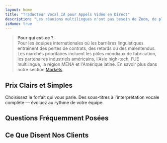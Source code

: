 ```yaml
---
layout: home
title: "Traducteur Vocal IA pour Appels Vidéo en Direct"
description: "Les réunions multilingues n'ont pas besoin de Zoom, de plugins ou d'interprètes. InterMind est un traducteur vocal IA pour les appels vidéo en temps réel — parlez et traduisez instantanément."
isHome: true
---
```


<!-- text="Concentrez-vous sur la croissance — laissez InterMind gérer les langues." -->
<!-- text="Les salles de classe prennent des années ; InterMind offre une compréhension en temps réel aujourd'hui, dans toutes les langues." -->
<!-- text="Réunions Vidéo **Multilingues** avec Interprétation **Vocale**" -->
<!-- title="Réunions Vidéo avec **Interprétation** en Direct" -->

<HeroSection
title="Communiquez dans **Toutes** les Langues"
text="Pas seulement de la traduction. Une interprétation simultanée, privilégiant la voix, qui semble humaine.">

<AuthButton text="Écoutez la différence" buttonClass="brand"/>
<!-- <ContactFormModalNav buttonText="Demander une Démo"/>
<NavButton to="#pricing" buttonClass="alt" buttonLabel="Tarifs" /> -->
</HeroSection>

> **Pour qui est-ce ?**  
> Pour les équipes internationales où les barrières linguistiques entraînent des pertes de contrats, des retards ou des malentendus. Les marchés prioritaires incluent les pôles mondiaux de fabrication, les partenaires industriels américains, l'Asie high-tech, l'UE multilingue, la région MENA et l'Amérique latine. En savoir plus dans notre section [Markets](./product/markets).

<span id="1"></span>
<FeatureBlock :card="{
  title: 'Traduction ≠ Compréhension. Voici la suite.',
  details: 'Quelle que soit la langue, **votre voix est entendue — et comprise** — comme si vous parliez la même langue.',
    items: [
      '⚡︎ Naturellement, en [temps réel](/product/how-it-works), et sans sous-titres ni décalage.',
      '✧ L\'interprétation alimentée par l\'IA capture le ton, l\'intention et la terminologie spécifique à l\'industrie.',
    ],
  link: './product/what-is-intermind',
  src: {
    light: '/1.png',
    dark: '/1.png',
  },
  inversion: false
}" />

<span id="2"></span>
<FeatureBlock :card="{
    title: 'L\'Intelligence au Cœur de Vos Réunions',
    details: 'InterMind transforme chaque appel multilingue en connaissances claires et consultables.',
    items: [
      '🔍 **Posez n\'importe quelle question** — l\'IA trouve des réponses **dans toutes vos réunions**.',
      '✧ Extrait automatiquement les tâches, les responsables et les délais.',
      '✧ Résume les points clés dans n\'importe quelle langue — instantanément.',
    ],
    link: '/product/how-it-works#🧩-deep-memory-deep-understanding',
    src: {
      light: '/2l.png',
      dark: '/2d.png',
    },
    inversion: true
  }" />

<span id="3"></span>
<FeatureBlock :card="{
    title: 'Conçu pour les Réunions Professionnelles — Pas Juste pour Parler',
    details: 'InterMind est une **plateforme de réunion vidéo de niveau professionnel**, pas un simple complément ou plugin.',
    items: [
      '✧ Résolution 1080p, suppression intelligente du bruit, planification, modération, partage d\'écran, enregistrement, chat entre participants, intégration du calendrier et traduction — tout est intégré, prêt à l\'emploi.',
      '✧ **Gratuit pour Toujours** — pas de carte de crédit, pas de limite de temps.',
    ],
    link: '/product/how-it-works',
    src: {
      light: '/3.png',
      dark: '/3.png',
    },
    inversion: false
  }" />

<span id="4"></span>
<FeatureBlock
  :card="{
    title: 'Confidentialité Là Où C\'est Important',
    details:
      'InterMind est conçu pour les conversations critiques en matière de confiance — où la confidentialité et le contrôle sont essentiels.',
    items: [
      '⚡︎ [Confidentialité basée sur les régions](/product/privacy-architecture) — UE, États-Unis, Asie du Sud-Est',
      '✧ Conforme : RGPD, CCPA, UAE PDPL',
      '✧ **Zéro entraînement de données**. Aucun accès tiers.'
    ],
    link: '/product/privacy-architecture',
    src: {
      light: '/4.png',
      dark: '/4.png',
    },
    inversion: true
  }"
/>

<span id="Pricing"></span>

## Prix Clairs et Simples

Choisissez le forfait qui vous parle. Des sous-titres à l'interprétation vocale complète — évoluez au rythme de votre équipe.

<PricingPlans :plans="[
  {
    title: '**Basic** 1 utilisateur',
    price: '**Gratuit**',
    details: '25 réunions gratuites',
    items: [
      'Réunions vidéo jusqu\'à 100 participants [💬](#3)',
      '30 Go de stockage mutualisé par utilisateur',
      '**Traduction vocale simultanée** [💬](#1)',
      'Assistant IA pour les notes et résumés [💬](#2)',
    ],
  },
  {
    title: '**Pro** 1-99 utilisateurs',
    price: '**20€** /mois/utilisateur, facturation annuelle',
    details: 'ou 25€ par mois',
    items: [
      'Réunions vidéo jusqu\'à 150 participants [💬](#3)',
      '2 To de stockage mutualisé par utilisateur',
      '**Traduction vocale simultanée** [💬](#1)',
      'Assistant IA pour les notes et résumés [💬](#2)',
    ],
  },
  {
    title: '**Business** 1-250 utilisateurs',
    price: '**Prix personnalisé**',
    details: 'Conçu pour la confidentialité et la conformité',
    items: [
      'Réunions vidéo jusqu\'à 500 participants [💬](#3)',
      '5 To de stockage mutualisé par utilisateur',
      '**Traduction vocale simultanée** [💬](#1)',
      '**Collègue IA**. Apparence humaine. Voix naturelle. Plus intelligent que vous 👽.',
      '**Routage privé par région** (UE / États-Unis / Asie) [💬](#4)',
    ],
  }
]">
<AuthButton text="Essayer gratuitement" buttonClass="alt"/>
<AuthButton text="Acheter maintenant" buttonClass="brand"/>
<ContactFormModalNav buttonText="Parler à notre équipe" buttonClass="alt"/>
</PricingPlans>

<span id="FAQ"></span>

## Questions Fréquemment Posées

<AccordionGroup :items="
[
  {
    q: 'Qu\'est-ce qu\'un utilisateur sous licence et qu\'est-ce qu\'un participant ?',
    a: 'Un *utilisateur sous licence* dispose d\'une licence gratuite ou payante et peut planifier des réunions dans les limites de son forfait. Les *participants* sont les invités — ils **n\'ont pas besoin de compte ni de licence** pour rejoindre et peuvent se connecter depuis n\'importe quel appareil **gratuitement**.'
  },
  {
    q: 'Combien de participants peuvent rejoindre une réunion ?',
    a: 'Cela dépend de votre forfait : *Basic* prend en charge jusqu\'à **100 participants**, *Pro* jusqu\'à **150**, et *Business* jusqu\'à **500**.'
  },
  {
    q: 'Combien de personnes peuvent utiliser une licence InterMind ?',
    a: 'Chaque *utilisateur sous licence* peut organiser des **réunions illimitées**. Si plusieurs membres de l\'équipe doivent organiser des réunions simultanément, chacun aura besoin de sa propre licence.'
  },
  {
    q: 'L\'interprétation vocale fonctionne-t-elle sur tous les forfaits ?',
    a: 'Oui, *l\'interprétation vocale* est disponible sur tous les forfaits. Sur *Basic*, elle fonctionne avec **sous-titres uniquement**. *Pro* et *Business* débloquent **l\'interprétation voix-à-voix bidirectionnelle** complète, plus de capacité et des fonctionnalités avancées.'
  },
  {
    q: 'Quelle est la durée maximale d\'une réunion ?',
    a: 'Les réunions peuvent durer jusqu\'à **24 heures** sur tous les forfaits.'
  },
  {
    q: 'Puis-je enregistrer les réunions ?',
    a: 'Oui, tous les forfaits prennent en charge **l\'enregistrement des réunions**. Les enregistrements sont stockés en toute sécurité dans votre compte et accessibles à tout moment.'
  },
  {
    q: 'Y a-t-il une limite au nombre de réunions que je peux organiser ?',
    a: 'Non. Vous pouvez organiser des **réunions illimitées** — même avec le forfait *Basic gratuit*. Les forfaits *Pro* et *Business* offrent plus de puissance, de participants et de contrôle.'
  },
  {
    q: 'Que faire si j\'ai besoin de plus de stockage pour les enregistrements ?',
    a: '*Pro* inclut **2 To** de stockage mutualisé par utilisateur. *Business* offre **5 To**. Besoin de plus ? **Contactez-nous** pour des options personnalisées.'
  },
  {
    q: 'Comment InterMind assure-t-il la confidentialité et la sécurité des données ?',
    a: 'InterMind est **privé par conception**. Toutes les données sont traitées et stockées dans votre région sélectionnée — *UE, États-Unis ou Asie*. Nous respectons le **RGPD, le CCPA et l\'UAE PDPL**, et **n\'utilisons jamais votre contenu** pour la formation ou l\'accès par des tiers.'
  },
  {
    q: 'Puis-je essayer InterMind avant d\'acheter un forfait ?',
    a: 'Absolument. Le forfait *Basic gratuit* vous donne un accès complet aux fonctionnalités de base — y compris les **réunions multilingues**, les **sous-titres** et un **assistant IA**. Pas de carte de crédit, **pas de limite de temps**. Passez à la version supérieure à tout moment.'
  },
  {
    q: 'Que faire si j\'ai besoin d\'aide ou de support ?',
    a: 'Le support est disponible via notre **centre d\'aide**, par **email** et par **chat en direct**. Les utilisateurs *Business* bénéficient d\'un **support prioritaire** avec un contact dédié.'
  },
  {
    q: 'Puis-je annuler mon abonnement à tout moment ?',
    a: 'Oui. Les *forfaits mensuels* sont annulés à la fin du cycle de facturation. Les *forfaits annuels* peuvent être annulés avec un **remboursement au prorata**.'
  },
  {
    q: 'Comment puis-je mettre à niveau ou rétrograder mon forfait ?',
    a: 'Vous pouvez modifier votre forfait à tout moment dans vos **paramètres de compte**. Les changements prennent effet **immédiatement**.'
  },
  {
    q: 'Quelles langues InterMind prend-il en charge pour l\'interprétation vocale ?',
    a: 'Nous prenons en charge **plus de 100 langues** avec interprétation vocale en temps réel. La liste ne cesse de s\'allonger — consultez notre site web pour les mises à jour.'
  },
  {
    q: 'Puis-je utiliser InterMind pour des webinaires ou de grands événements ?',
    a: 'Oui. Les forfaits *Pro* et *Business* sont idéaux pour les **grandes réunions et webinaires** — avec prise en charge jusqu\'à **500 participants** sur *Business*.'
  }
]
"/>

<span id="Testimonials"></span>

## Ce Que Disent Nos Clients

<AutoScrollTestimonials testimonialsUrl="/testimonials.json"/>